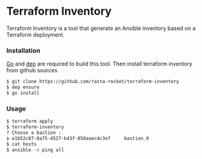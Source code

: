 # Terraform Inventory

Terraform Inventory is a tool that generate an Ansible inventory based on a Terraform deployment.

### Installation

[Go](https://golang.org/) and [dep](https://github.com/golang/dep) are required to build this tool.
Then install terraform inventory from github sources

```sh
$ git clone https://github.com/rasta-rocket/terraform-inventory
$ dep ensure
$ go install
```

### Usage
```sh
$ terraform apply
$ terraform-inventory
? Choose a bastion :
❯ e1b52c07-8a75-4527-b43f-850aaec4c3ef     bastion_0                      84.39.63.203
$ cat hosts
$ ansible -m ping all
```
